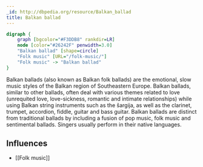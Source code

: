 ```yaml
---
_id: http://dbpedia.org/resource/Balkan_ballad
title: Balkan ballad
---
```


```dot
digraph {
	graph [bgcolor="#F3DDB8" rankdir=LR]
	node [color="#26242F" penwidth=3.0]
	"Balkan ballad" [shape=circle]
	"Folk music" [URL="/folk-music/"]
	"Folk music" -> "Balkan ballad"
}
```

Balkan ballads (also known as Balkan folk ballads) are the emotional, slow music styles of the Balkan region of Southeastern Europe. Balkan ballads, similar to other ballads, often deal with various themes related to love (unrequited love, love-sickness, romantic and intimate relationships) while using Balkan string instruments such as the šargija, as well as the clarinet, trumpet, accordion, fiddle, guitar and bass guitar. Balkan ballads are distinct from traditional ballads by including a fusion of pop music, folk music and sentimental ballads. Singers usually perform in their native languages.

## Influences

- [[Folk music]]
